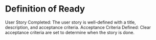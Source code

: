 # Definition of Ready #

User Story Completed: The user story is well-defined with a title, description, and acceptance criteria.
Acceptance Criteria Defined: Clear acceptance criteria are set to determine when the story is done.